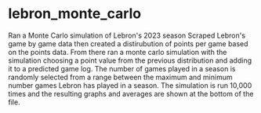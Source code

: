 # lebron_monte_carlo
Ran a Monte Carlo simulation of Lebron's 2023 season
Scraped Lebron's game by game data then created a distirubution of points per game based on the points data.  From there ran a monte carlo simulation with the simulation choosing a point value from the previous distribution and adding it to a predicted game log.  The number of games played in a season is randomly selected from a range between the maximum and minimum number games Lebron has played in a season.  The simulation is run 10,000 times and the resulting graphs and averages are shown at the bottom of the file.
